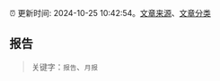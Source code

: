 :alarm_clock: 更新时间: 2024-10-25 10:42:54。[文章来源](/README.md)、[文章分类](/TAGS.md)

## 报告


> 关键字：`报告`、`月报`



